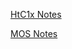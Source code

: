 [HtC1x Notes](/how-to-code-simple-data/toc.html)

[MOS Notes](/mos-notes-2/AiredDev%20b02d5/Notes%20on%20M%2061e3e.html)
